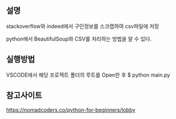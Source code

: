 ## 설명

stackoverflow와 indeed에서 구인정보를 스크랩하여 csv파일에 저장

python에서 BeautifulSoup와 CSV를 처리하는 방법을 알 수 있다.

## 실행방법

VSCODE에서 해당 프로젝트 폴더의 루트를 Open한 후
$ python main.py

## 참고사이트

https://nomadcoders.co/python-for-beginners/lobby
